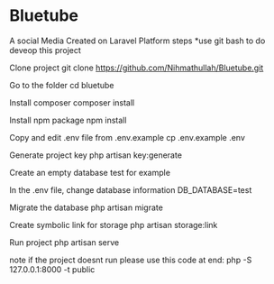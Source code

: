 # Bluetube
A social Media Created on Laravel Platform
steps 
*use git bash to do deveop this project

Clone project git clone https://github.com/Nihmathullah/Bluetube.git

Go to the folder cd bluetube

Install composer composer install

Install npm package npm install

Copy and edit .env file from .env.example cp .env.example .env

Generate project key php artisan key:generate

Create an empty database test for example

In the .env file, change database information DB_DATABASE=test

Migrate the database php artisan migrate

Create symbolic link for storage php artisan storage:link

Run project php artisan serve

note if the project doesnt run please use this code at end: php -S 127.0.0.1:8000 -t public
